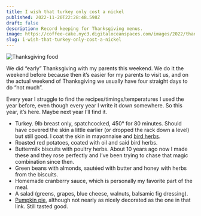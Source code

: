 ```yaml
---
title: I wish that turkey only cost a nickel
published: 2022-11-20T22:28:48.598Z
draft: false
description: Record keeping for Thanksgiving menus.
image: https://coffee-cake.nyc3.digitaloceanspaces.com/images/2022/thanksgiving.jpeg
slug: i-wish-that-turkey-only-cost-a-nickel
---
```

![Thanksgiving food](https://coffee-cake.nyc3.digitaloceanspaces.com/images/2022/thanksgiving.jpeg)

We did “early” Thanksgiving with my parents this weekend. We do it the weekend before because then it’s easier for my parents to visit us, and on the actual weekend of Thanksgiving we usually have four straight days to do “not much”.

Every year I struggle to find the recipes/timings/temperatures I used the year before, even though every year I write it down somewhere. So this year, it’s here. Maybe next year I’ll find it.

- Turkey. 9lb breast only, spatchcocked, 450° for 80 minutes. Should have covered the skin a little earlier (or dropped the rack down a level) but still good. I coat the skin in mayonnaise and [bird herbs](https://www.generalstorepr.com/product/bird-herbs/317595).
- Roasted red potatoes, coated with oil and said bird herbs.
- Buttermilk biscuits with poultry herbs. About 10 years ago now I made these and they rose perfectly and I’ve been trying to chase that magic combination since then.
- Green beans with almonds, sautéed with butter and honey with herbs from the biscuits.
- Homemade cranberry sauce, which is personally my favorite part of the meal.
- A salad (greens, grapes, blue cheese, walnuts, balsamic fig dressing).
- [Pumpkin pie](https://sallysbakingaddiction.com/the-great-pumpkin-pie-recipe/), although not nearly as nicely decorated as the one in that link. Still tasted good.